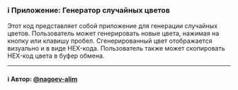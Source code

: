 ### ℹ️ Приложение: Генератор случайных цветов

Этот код представляет собой приложение для генерации случайных цветов.
Пользователь может генерировать новые цвета, нажимая на кнопку или клавишу пробел.
Сгенерированный цвет отображается визуально и в виде HEX-кода.
Пользователь также может скопировать HEX-код цвета в буфер обмена.

-----
#### ℹ️ Автор: [@nagoev-alim](https://github.com/nagoev-alim)

